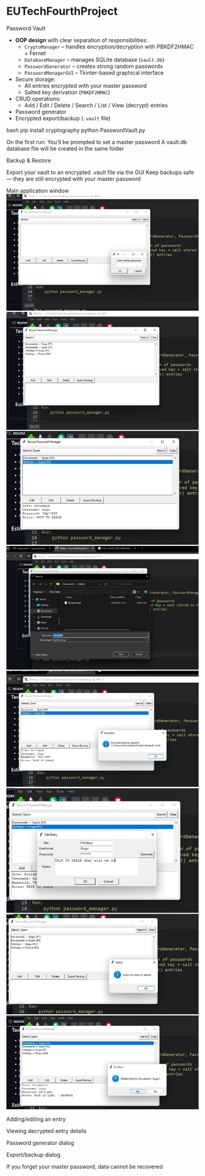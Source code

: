 # EUTechFourthProject
Password Vault


- **OOP design** with clear separation of responsibilities:
  - `CryptoManager` – handles encryption/decryption with PBKDF2HMAC + Fernet
  - `DatabaseManager` – manages SQLite database (`vault.db`)
  - `PasswordGenerator` – creates strong random passwords
  - `PasswordManagerGUI` – Tkinter-based graphical interface
- Secure storage:
  - All entries encrypted with your master password
  - Salted key derivation (`PBKDF2HMAC`)
- CRUD operations:
  - Add / Edit / Delete / Search / List / View (decrypt) entries
- Password generator
- Encrypted export/backup (`.vault` file)

bash
pip install cryptography
python PasswordVault.py

On the first run:
You’ll be prompted to set a master password
A vault.db database file will be created in the same folder

Backup & Restore

Export your vault to an encrypted .vault file via the GUI
Keep backups safe — they are still encrypted with your master password

Main application window
![screen1](screen1.jpg)
![screen2](screen2.jpg)
![screen3](screen3.jpg)
![screen4](screen4.jpg)
![screen5](screen5.jpg)
![screen6](screen6.jpg)
![screen7](screen7.jpg)
![screen8](screen8.jpg)

Adding/editing an entry

Viewing decrypted entry details

Password generator dialog

Export/backup dialog


If you forget your master password, data cannot be recovered

